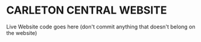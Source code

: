 # CARLETON CENTRAL WEBSITE
Live Website code goes here (don't commit anything that doesn't belong on the website)